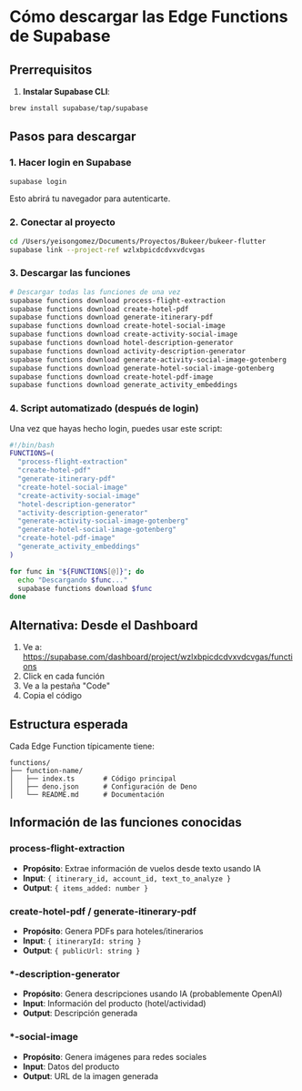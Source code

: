 # Cómo descargar las Edge Functions de Supabase

## Prerrequisitos

1. **Instalar Supabase CLI**:
```bash
brew install supabase/tap/supabase
```

## Pasos para descargar

### 1. Hacer login en Supabase
```bash
supabase login
```
Esto abrirá tu navegador para autenticarte.

### 2. Conectar al proyecto
```bash
cd /Users/yeisongomez/Documents/Proyectos/Bukeer/bukeer-flutter
supabase link --project-ref wzlxbpicdcdvxvdcvgas
```

### 3. Descargar las funciones
```bash
# Descargar todas las funciones de una vez
supabase functions download process-flight-extraction
supabase functions download create-hotel-pdf
supabase functions download generate-itinerary-pdf
supabase functions download create-hotel-social-image
supabase functions download create-activity-social-image
supabase functions download hotel-description-generator
supabase functions download activity-description-generator
supabase functions download generate-activity-social-image-gotenberg
supabase functions download generate-hotel-social-image-gotenberg
supabase functions download create-hotel-pdf-image
supabase functions download generate_activity_embeddings
```

### 4. Script automatizado (después de login)
Una vez que hayas hecho login, puedes usar este script:

```bash
#!/bin/bash
FUNCTIONS=(
  "process-flight-extraction"
  "create-hotel-pdf"
  "generate-itinerary-pdf"
  "create-hotel-social-image"
  "create-activity-social-image"
  "hotel-description-generator"
  "activity-description-generator"
  "generate-activity-social-image-gotenberg"
  "generate-hotel-social-image-gotenberg"
  "create-hotel-pdf-image"
  "generate_activity_embeddings"
)

for func in "${FUNCTIONS[@]}"; do
  echo "Descargando $func..."
  supabase functions download $func
done
```

## Alternativa: Desde el Dashboard

1. Ve a: https://supabase.com/dashboard/project/wzlxbpicdcdvxvdcvgas/functions
2. Click en cada función
3. Ve a la pestaña "Code"
4. Copia el código

## Estructura esperada

Cada Edge Function típicamente tiene:
```
functions/
├── function-name/
│   ├── index.ts       # Código principal
│   ├── deno.json      # Configuración de Deno
│   └── README.md      # Documentación
```

## Información de las funciones conocidas

### process-flight-extraction
- **Propósito**: Extrae información de vuelos desde texto usando IA
- **Input**: `{ itinerary_id, account_id, text_to_analyze }`
- **Output**: `{ items_added: number }`

### create-hotel-pdf / generate-itinerary-pdf
- **Propósito**: Genera PDFs para hoteles/itinerarios
- **Input**: `{ itineraryId: string }`
- **Output**: `{ publicUrl: string }`

### *-description-generator
- **Propósito**: Genera descripciones usando IA (probablemente OpenAI)
- **Input**: Información del producto (hotel/actividad)
- **Output**: Descripción generada

### *-social-image
- **Propósito**: Genera imágenes para redes sociales
- **Input**: Datos del producto
- **Output**: URL de la imagen generada